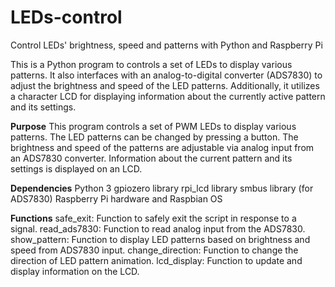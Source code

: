 # LEDs-control
Control LEDs' brightness, speed and patterns with Python and Raspberry Pi

This is a Python program to controls a set of LEDs to display various patterns. 
It also interfaces with an analog-to-digital converter (ADS7830) to adjust the brightness and speed of the LED patterns.
Additionally, it utilizes a character LCD for displaying information about the currently active pattern and its settings.


**Purpose**
This program controls a set of PWM LEDs to display various patterns. 
The LED patterns can be changed by pressing a button. 
The brightness and speed of the patterns are adjustable via analog input from an ADS7830 converter. Information about the current pattern and its settings is displayed on an LCD.


**Dependencies**
Python 3
gpiozero library
rpi_lcd library
smbus library (for ADS7830)
Raspberry Pi hardware and Raspbian OS

**Functions**
safe_exit: Function to safely exit the script in response to a signal.
read_ads7830: Function to read analog input from the ADS7830.
show_pattern: Function to display LED patterns based on brightness and speed from ADS7830 input.
change_direction: Function to change the direction of LED pattern animation.
lcd_display: Function to update and display information on the LCD.
